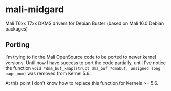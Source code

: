 # mali-midgard
Mali T6xx T7xx DKMS drivers for Debian Buster (based on Mali 16.0 Debian packages)

## Porting 
I'm trying to fix the Mali OpenSource code to be ported to newer kernel versions. Until now I have success to port the code partially, until I've notice the function `void *dma_buf_kmap(struct dma_buf *dmabuf, unsigned long page_num)` was removed from Kernel 5.6.

At this point I don't know how to replace this function for Kernels >= 5.6.
